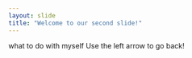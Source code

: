```yaml
---
layout: slide
title: "Welcome to our second slide!"
---
```

what to do with myself
Use the left arrow to go back!
